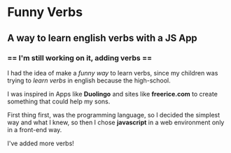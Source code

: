 # Funny Verbs
## A way to learn english verbs with a JS App

### == I'm still working on it, adding verbs ==

I had the idea of make a *funny way* to learn verbs, since my children was trying to _learn verbs_ in english because the high-school.

I was inspired in Apps like __Duolingo__ and sites like __freerice.com__ to create something that could help my sons.

First thing first, was the programming language, so I decided the simplest way and what I knew, so then I chose __javascript__ in a web environment only in a front-end way.

I've added more verbs!
